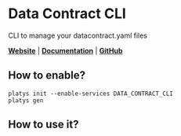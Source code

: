 # Data Contract CLI

CLI to manage your datacontract.yaml files 

**[Website](https://datacontract.com/)** | **[Documentation](https://cli.datacontract.com/)** | **[GitHub](https://github.com/datacontract/datacontract-cli/)**

## How to enable?

```
platys init --enable-services DATA_CONTRACT_CLI
platys gen
```

## How to use it?

